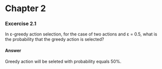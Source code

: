 # Chapter 2

### Excercise 2.1
In ε-greedy action selection, for the case of two actions and ε = 0.5, what is
the probability that the greedy action is selected?
#### Answer
Greedy action will be seleted with probability equals 50%.
